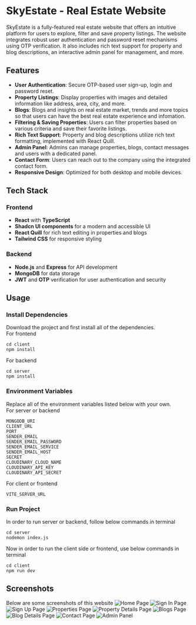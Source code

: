 # SkyEstate - Real Estate Website

SkyEstate is a fully-featured real estate website that offers an intuitive platform for users to explore, filter and save property listings. The website integrates robust user authentication and password reset mechanisms using OTP verification. It also includes rich text support for property and blog descriptions, an interactive admin panel for management, and more.

## Features

- **User Authentication**: Secure OTP-based user sign-up, login and password reset.
- **Property Listings**: Display properties with images and detailed information like address, area, city, and more.
- **Blogs**: Blogs and insights on real estate market, trends and more topics so that users can have the best real estate experience and infomation.
- **Filtering & Saving Properties**: Users can filter properties based on various criteria and save their favorite listings.
- **Rich Text Support**: Property and blog descriptions utilize rich text formatting, implemented with React Quill.
- **Admin Panel**: Admins can manage properties, blogs, contact messages and users with a dedicated panel.
- **Contact Form**: Users can reach out to the company using the integrated contact form.
- **Responsive Design**: Optimized for both desktop and mobile devices.

## Tech Stack

### Frontend

- **React** with **TypeScript**
- **Shadcn UI components** for a modern and accessible UI
- **React Quill** for rich text editing in properties and blogs
- **Tailwind CSS** for responsive styling

### Backend

- **Node.js** and **Express** for API development
- **MongoDB** for data storage
- **JWT** and **OTP** verification for user authentication and security

## Usage

### Install Dependencies

Download the project and first install all of the dependencies.
<br>For frontend

```
cd client
npm install
```

For backend

```
cd server
npm install
```

### Environment Variables

Replace all of the environment variables listed below with your own.
<br>For server or backend

```
MONGODB_URI
CLIENT_URL
PORT
SENDER_EMAIL
SENDER_EMAIL_PASSWORD
SENDER_EMAIL_SERVICE
SENDER_EMAIL_HOST
SECRET
CLOUDINARY_CLOUD_NAME
CLOUDINARY_API_KEY
CLOUDINARY_API_SECRET
```

For client or frontend

```
VITE_SERVER_URL
```

### Run Project

In order to run server or backend, follow below commands in terminal

```
cd server
nodemon index.js
```

Now in order to run the client side or frontend, use below commands in terminal

```
cd client
npm run dev
```

## Screenshots

Below are some screenshots of this website
![Home Page](/screenshots/s1.png "Home Page")
![Sign In Page](/screenshots/s2.png "Sign In Page")
![Sign Up Page](/screenshots/s3.png "Sign Up Page")
![Properties Page](/screenshots/s4.png "Properties Page")
![Property Details Page](/screenshots/s5.png "Property Details Page")
![Blogs Page](/screenshots/s6.png "Blogs Page")
![Blog Details Page](/screenshots/s7.png "Blog Details Page")
![Contact Page](/screenshots/s8.png "Contact Page")
![Admin Panel](/screenshots/s9.png "Admin Panel")
